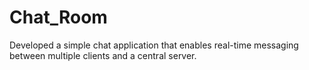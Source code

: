 # Chat_Room
Developed a simple chat application that enables real-time messaging between multiple clients and a central server.
